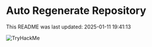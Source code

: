 # Auto Regenerate Repository

This README was last updated: 2025-01-11 19:41:13

 ![TryHackMe](https://tryhackme.com/badge/533634)